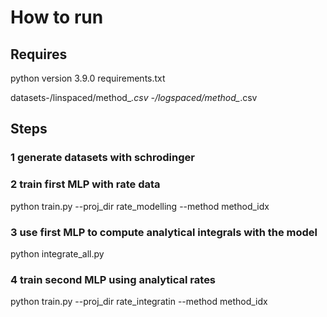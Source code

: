 # How to run

## Requires

python version 3.9.0
requirements.txt

datasets-/linspaced/method_*.csv
        -/logspaced/method_*.csv

## Steps

### 1 generate datasets with schrodinger

### 2 train first MLP with rate data

python train.py --proj_dir rate_modelling --method method_idx

### 3 use first MLP to compute analytical integrals with the model

python integrate_all.py

### 4 train second MLP using analytical rates

python train.py --proj_dir rate_integratin --method method_idx
